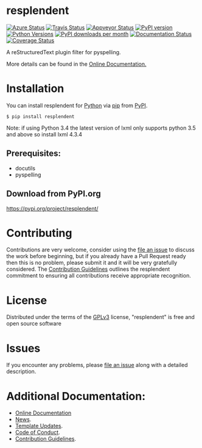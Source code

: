 # resplendent

[![Azure Status](https://dev.azure.com/timgates/timgates/_apis/build/status/resplendent-dev.resplendent?branchName=master)](https://dev.azure.com/timgates/timgates/_build/latest?definitionId=15&branchName=master)
[![Travis Status](https://travis-ci.org/resplendent-dev/resplendent.svg?branch=master)](https://travis-ci.org/resplendent-dev/resplendent)
[![Appveyor Status](https://ci.appveyor.com/api/projects/status/n12n1eymr9khlmvt/branch/master?svg=true)](https://ci.appveyor.com/project/timgates42/resplendent)
[![PyPI version](https://img.shields.io/pypi/v/resplendent.svg)](https://pypi.org/project/resplendent)
[![Python Versions](https://img.shields.io/pypi/pyversions/resplendent.svg)](https://pypi.org/project/resplendent)
[![PyPI downloads per month](https://img.shields.io/pypi/dm/resplendent.svg)](https://pypi.org/project/resplendent)
[![Documentation Status](https://readthedocs.org/projects/resplendent/badge/?version=latest)](https://resplendent.readthedocs.io/en/latest/?badge=latest)
[![Coverage Status](https://coveralls.io/repos/github/resplendent-dev/resplendent/badge.svg)](https://coveralls.io/github/resplendent-dev/resplendent/)

A reStructuredText plugin filter for pyspelling.

More details can be found in the
[Online Documentation.](https://resplendent.readthedocs.io/en/latest/)

# Installation

You can install resplendent for
[Python](https://www.python.org/) via
[pip](https://pypi.org/project/pip/)
from [PyPI](https://pypi.org/).

```
$ pip install resplendent
```

Note: if using Python 3.4 the latest version of lxml only supports python 3.5 and above so install lxml 4.3.4


## Prerequisites:
- docutils
- pyspelling


## Download from PyPI.org

https://pypi.org/project/resplendent/



# Contributing

Contributions are very welcome, consider using the
[file an issue](https://github.com/resplendent-dev/resplendent/issues)
to discuss the work before beginning, but if you already have a Pull Request
ready then this is no problem, please submit it and it will be very gratefully
considered. The [Contribution Guidelines](CONTRIBUTING.md)
outlines the resplendent commitment to ensuring all
contributions receive appropriate recognition.

# License


Distributed under the terms of the [GPLv3](https://opensource.org/licenses/GPL-3.0)
license, "resplendent" is free and open source software


# Issues

If you encounter any problems, please
[file an issue](https://github.com/resplendent-dev/resplendent/issues)
along with a detailed description.

# Additional Documentation:

* [Online Documentation](https://resplendent.readthedocs.io/en/latest/)
* [News](NEWS.rst).
* [Template Updates](COOKIECUTTER_UPDATES.md).
* [Code of Conduct](CODE_OF_CONDUCT.md).
* [Contribution Guidelines](CONTRIBUTING.md).
